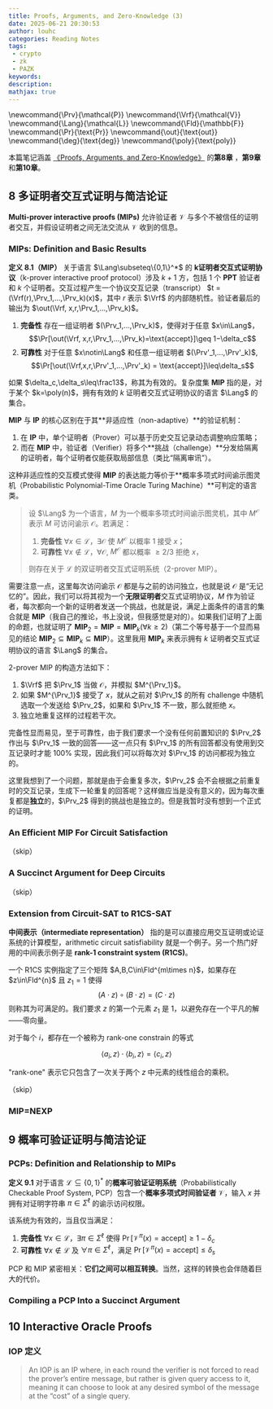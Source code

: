 ```yaml
---
title: Proofs, Arguments, and Zero-Knowledge (3)
date: 2025-06-21 20:30:53
author: louhc
categories: Reading Notes
tags:
 - crypto
 - zk
 - PAZK
keywords: 
description:
mathjax: true
---
```



\newcommand{\Prv}{\mathcal{P}}
\newcommand{\Vrf}{\mathcal{V}}
\newcommand{\Lang}{\mathcal{L}}
\newcommand{\Fld}{\mathbb{F}}
\newcommand{\Pr}{\text{Pr}}
\newcommand{\out}{\text{out}}
\newcommand{\deg}{\text{deg}}
\newcommand{\poly}{\text{poly}}

本篇笔记涵盖 [《Proofs, Arguments, and Zero-Knowledge》](https://people.cs.georgetown.edu/jthaler/ProofsArgsAndZK.pdf) 的**第8章** ，**第9章**和**第10章**。

<!-- more -->

## 8 多证明者交互式证明与简洁论证

**Multi-prover interactive proofs (MIPs)** 允许验证者 $\mathcal V$ 与多个不被信任的证明者交互，并假设证明者之间无法交流从 $\mathcal V$ 收到的信息。

### MIPs: Definition and Basic Results

**定义 8.1（MIP）** 关于语言 $\Lang\subseteq\{0,1\}^*$ 的 **k证明者交互式证明协议**（k-prover interactive proof protocol）涉及 $k+1$ 方，包括 $1$ 个 **PPT** 验证者和 $k$ 个证明者。交互过程产生一个协议交互记录（transcript） $t = (\Vrf(r),\Prv_1,...,\Prv_k)(x)$，其中 $r$ 表示 $\Vrf$ 的内部随机性。验证者最后的输出为 $\out(\Vrf, x,r,\Prv_1,...,\Prv_k)$。

1. **完备性** 存在一组证明者 $(\Prv_1,...,\Prv_k)$，使得对于任意 $x\in\Lang$，$$\Pr[\out(\Vrf, x,r,\Prv_1,...,\Prv_k)=\text{accept}]\geq 1−\delta_c$$
2. **可靠性** 对于任意 $x\notin\Lang$ 和任意一组证明者 $(\Prv'_1,...,\Prv'_k)$, $$\Pr[\out(\Vrf,x,r,\Prv'_1,...,\Prv'_k) = \text{accept}]\leq\delta_s$$

如果 $\delta_c,\delta_s\leq\frac13$，称其为有效的。复杂度集 $\mathbf{MIP}$ 指的是，对于某个 $k=\poly(n)$，拥有有效的 $k$ 证明者交互式证明协议的语言 $\Lang$ 的集合。

**MIP** 与 **IP** 的核心区别在于其**非适应性（non-adaptive）**的验证机制：

1. 在 **IP** 中，单个证明者（Prover）可以基于历史交互记录动态调整响应策略；  
2. 而在 **MIP** 中，验证者（Verifier）将多个**挑战（challenge）**分发给隔离的证明者，每个证明者仅能获取局部信息（类比“隔离审讯”）。  

这种非适应性的交互模式使得 **MIP** 的表达能力等价于**概率多项式时间谕示图灵机（Probabilistic Polynomial-Time Oracle Turing Machine）**可判定的语言类。

> 设 $\Lang$ 为一个语言，$M$ 为一个概率多项式时间谕示图灵机，其中 $M^{\mathcal O}$ 表示 $M$ 可访问谕示 $\mathcal O$。若满足：
>  
> 1. **完备性** $\forall x\in\mathcal{L}$，$\exists\mathcal{O}$ 使 $M^{\mathcal{O}}$ 以概率 $1$ 接受 $x$；
> 2. **可靠性** $\forall x\notin\mathcal{L}$，$\forall\mathcal{O}$, $M^{\mathcal{O}}$ 都以概率 $\geq2/3$ 拒绝 $x$，
> 
> 则存在关于 $\mathcal{L}$ 的双证明者交互式证明系统（2-prover MIP）。

需要注意一点，这里每次访问谕示 $\mathcal O$ 都是与之前的访问独立，也就是说 $\mathcal O$ 是“无记忆的”。因此，我们可以将其视为一个**无限证明者**交互式证明协议，$M$ 作为验证者，每次都向一个新的证明者发送一个挑战，也就是说，满足上面条件的语言的集合就是 $\mathbf{MIP}$（我自己的推论，书上没说，但我感觉是对的）。如果我们证明了上面的命题，也就证明了 $\mathbf{MIP}_2=\mathbf{MIP}=\mathbf{MIP}_k(\forall k\geq 2)$（第二个等号基于一个显而易见的结论 $\mathbf{MIP}_2\subseteq\mathbf{MIP}_k\subseteq\mathbf{MIP}$）。这里我用 $\mathbf{MIP}_k$ 来表示拥有 $k$ 证明者交互式证明协议的语言 $\Lang$ 的集合。

2-prover MIP 的构造方法如下：

1. $\Vrf$ 把 $\Prv_1$ 当做 $\mathcal O$，并模拟 $M^{\Prv_1}$。
2. 如果 $M^{\Prv_1}$ 接受了 $x$，就从之前对 $\Prv_1$ 的所有 challenge 中随机选取一个发送给 $\Prv_2$，如果和 $\Prv_1$ 不一致，那么就拒绝 $x$。
3. 独立地重复这样的过程若干次。

完备性显而易见，至于可靠性，由于我们要求一个没有任何前置知识的 $\Prv_2$ 作出与 $\Prv_1$ 一致的回答——这一点只有 $\Prv_1$ 的所有回答都没有使用到交互记录时才能 100% 实现，因此我们可以将每次对 $\Prv_1$ 的访问都视为独立的。

这里我想到了一个问题，那就是由于会重复多次，$\Prv_2$ 会不会根据之前重复时的交互记录，生成下一轮重复的回答呢？这样做应当是没有意义的，因为每次重复都是**独立**的，$\Prv_2$ 得到的挑战也是独立的。但是我暂时没有想到一个正式的证明。

### An Efficient MIP For Circuit Satisfaction

（skip）

### A Succinct Argument for Deep Circuits

（skip）

### Extension from Circuit-SAT to R1CS-SAT

**中间表示（intermediate representation）** 指的是可以直接应用交互证明或论证系统的计算模型，arithmetic circuit satisfiability 就是一个例子。另一个热门好用的中间表示例子是 **rank-1 constraint system (R1CS)**。

一个 R1CS 实例指定了三个矩阵 $A,B,C\in\Fld^{m\times n}$，如果存在 $z\in\Fld^{n}$ 且 $z_1=1$ 使得 $$(A\cdot z)\circ(B\cdot z)=(C\cdot z)$$ 则称其为可满足的。我们要求 $z$ 的第一个元素 $z_1$ 是 $1$，以避免存在一个平凡的解——零向量。

对于每个 $i$，都存在一个被称为 rank-one constrain 的等式

$$\langle a_i,z\rangle\cdot\langle b_i,z\rangle=\langle c_i,z\rangle$$

"rank-one" 表示它只包含了一次关于两个 $z$ 中元素的线性组合的乘积。

（skip）


### MIP=NEXP

## 9 概率可验证证明与简洁论证

### PCPs: Definition and Relationship to MIPs

**定义 9.1** 对于语言 $\mathcal{L} \subseteq \{0,1\}^*$ 的**概率可验证证明系统**（Probabilistically Checkable Proof System, PCP）包含一个**概率多项式时间验证者** $\mathcal{V}$，输入 $x$ 并拥有对证明字符串 $\pi \in \Sigma^\ell$ 的谕示访问权限。

该系统为有效的，当且仅当满足：

1. **完备性**  $\forall x \in \mathcal{L}$，$\exists \pi \in \Sigma^\ell$ 使得 $\Pr\left[\mathcal{V}^\pi(x) = \text{accept}\right] \geq 1 - \delta_c$
2. **可靠性**  $\forall x \notin \mathcal{L}$ 及 $\forall \pi \in \Sigma^\ell$，满足 $\Pr\left[\mathcal{V}^\pi(x) = \text{accept}\right] \leq \delta_s$


PCP 和 MIP 紧密相关：**它们之间可以相互转换**。当然，这样的转换也会伴随着巨大的代价。

### Compiling a PCP Into a Succinct Argument

## 10 Interactive Oracle Proofs

### IOP 定义

>  An IOP is an IP where, in each round the verifier is not forced to read the prover’s entire message, but rather is given query access to it, meaning it can choose to look at any desired symbol of the message at the “cost” of a single query.